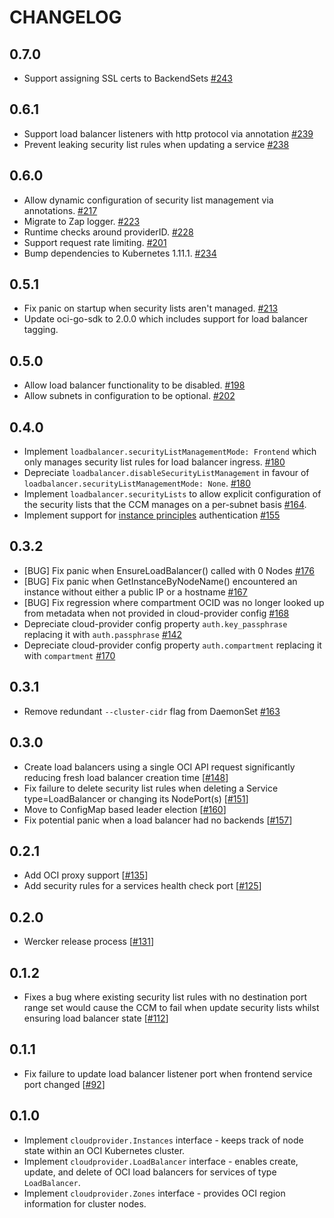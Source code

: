 # CHANGELOG

## 0.7.0

* Support assigning SSL certs to BackendSets [#243][30]

## 0.6.1

* Support load balancer listeners with http protocol via annotation [#239][28]
* Prevent leaking security list rules when updating a service [#238][29]

## 0.6.0

* Allow dynamic configuration of security list management via annotations. [#217][23]
* Migrate to Zap logger. [#223][24]
* Runtime checks around providerID. [#228][25]
* Support request rate limiting. [#201][26]
* Bump dependencies to Kubernetes 1.11.1. [#234][27]

## 0.5.1

* Fix panic on startup when security lists aren't managed. [#213][22]
* Update oci-go-sdk to 2.0.0 which includes support for load balancer tagging.

## 0.5.0

* Allow load balancer functionality to be disabled. [#198][20]
* Allow subnets in configuration to be optional. [#202][21]

## 0.4.0

 * Implement `loadbalancer.securityListManagementMode: Frontend` which only
   manages security list rules for load balancer ingress. [#180][16]
 * Depreciate `loadbalancer.disableSecurityListManagement` in favour of
   `loadbalancer.securityListManagementMode: None`. [#180][16]
 * Implement `loadbalancer.securityLists` to allow explicit configuration of the
   security lists that the CCM manages on a per-subnet basis [#164][17].
 * Implement support for [instance principles][19] authentication [#155][18]

## 0.3.2

 * [BUG] Fix panic when EnsureLoadBalancer() called with 0 Nodes [#176][11]
 * [BUG] Fix panic when GetInstanceByNodeName() encountered an instance without
   either a public IP or a hostname [#167][14]
 * [BUG] Fix regression where compartment OCID was no longer looked up from
   metadata when not provided in cloud-provider config [#168][15]
 * Depreciate cloud-provider config property `auth.key_passphrase` replacing it
   with `auth.passphrase` [#142][12]
 * Depreciate cloud-provider config property `auth.compartment` replacing it
   with `compartment` [#170][13]

## 0.3.1

 * Remove redundant `--cluster-cidr` flag from DaemonSet [#163][10]

## 0.3.0

 * Create load balancers using a single OCI API request significantly reducing fresh load balancer creation time [[#148][6]]
 * Fix failure to delete security list rules when deleting a Service type=LoadBalancer or changing its NodePort(s) [[#151][7]]
 * Move to ConfigMap based leader election [[#160][8]]
 * Fix potential panic when a load balancer had no backends [[#157][9]]

## 0.2.1

 * Add OCI proxy support [[#135][5]]
 * Add security rules for a services health check port [[#125][4]]

## 0.2.0

 * Wercker release process [[#131][3]]

## 0.1.2

 * Fixes a bug where existing security list rules with no destination port range
   set would cause the CCM to fail when update security lists whilst ensuring
   load balancer state [[#112][2]]

## 0.1.1

 * Fix failure to update load balancer listener port when frontend service port changed [[#92][1]]

## 0.1.0

 * Implement `cloudprovider.Instances` interface - keeps track of node state within an OCI Kubernetes cluster.
 * Implement `cloudprovider.LoadBalancer` interface - enables create, update, and delete of OCI load balancers for services of type `LoadBalancer`.
 * Implement `cloudprovider.Zones` interface - provides OCI region information for cluster nodes.

[1]: https://github.com/oracle/oci-cloud-controller-manager/issues/92
[2]: https://github.com/oracle/oci-cloud-controller-manager/issues/112
[3]: https://github.com/oracle/oci-cloud-controller-manager/issues/131
[4]: https://github.com/oracle/oci-cloud-controller-manager/issues/125
[5]: https://github.com/oracle/oci-cloud-controller-manager/issues/135
[6]: https://github.com/oracle/oci-cloud-controller-manager/issues/148
[7]: https://github.com/oracle/oci-cloud-controller-manager/issues/151
[8]: https://github.com/oracle/oci-cloud-controller-manager/issues/160
[9]: https://github.com/oracle/oci-cloud-controller-manager/issues/157
[10]: https://github.com/oracle/oci-cloud-controller-manager/issues/163
[11]: https://github.com/oracle/oci-cloud-controller-manager/issues/176
[12]: https://github.com/oracle/oci-cloud-controller-manager/issues/142
[13]: https://github.com/oracle/oci-cloud-controller-manager/issues/170
[14]: https://github.com/oracle/oci-cloud-controller-manager/issues/167
[15]: https://github.com/oracle/oci-cloud-controller-manager/issues/168
[16]: https://github.com/oracle/oci-cloud-controller-manager/issues/180
[17]: https://github.com/oracle/oci-cloud-controller-manager/issues/164
[18]: https://github.com/oracle/oci-cloud-controller-manager/issues/155
[19]: https://docs.us-phoenix-1.oraclecloud.com/Content/Identity/Tasks/callingservicesfrominstances.htm
[20]: https://github.com/oracle/oci-cloud-controller-manager/pull/199
[21]: https://github.com/oracle/oci-cloud-controller-manager/pull/204
[22]: https://github.com/oracle/oci-cloud-controller-manager/issues/213
[23]: https://github.com/oracle/oci-cloud-controller-manager/issues/217
[24]: https://github.com/oracle/oci-cloud-controller-manager/pull/223
[25]: https://github.com/oracle/oci-cloud-controller-manager/pull/228
[26]: https://github.com/oracle/oci-cloud-controller-manager/issues/108
[27]: https://github.com/oracle/oci-cloud-controller-manager/issues/232
[28]: https://github.com/oracle/oci-cloud-controller-manager/issues/208
[29]: https://github.com/oracle/oci-cloud-controller-manager/pull/238
[30]: https://github.com/oracle/oci-cloud-controller-manager/issues/235
